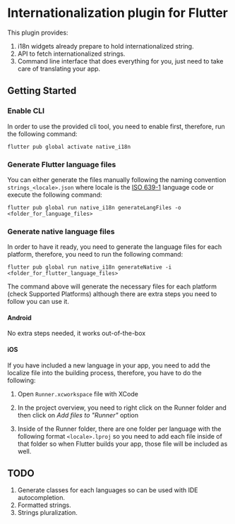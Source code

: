 # Internationalization plugin for Flutter

This plugin provides:

1. i18n widgets already prepare to hold internationalized string.
2. API to fetch internationalized strings.
3. Command line interface that does everything for you, just need to take care of translating your app.

## Getting Started

### Enable CLI

In order to use the provided cli tool, you need to enable first, therefore, run the following command:

`flutter pub global activate native_i18n`

### Generate Flutter language files

You can either generate the files manually following the naming convention `strings_<locale>.json` where locale 
is the [ISO 639-1](https://en.wikipedia.org/wiki/List_of_ISO_639-1_codes) language code or execute the following command:

`flutter pub global run native_i18n generateLangFiles -o <folder_for_language_files>`

### Generate native language files

In order to have it ready, you need to generate the language files for each platform, 
therefore, you need to run the following command:

`flutter pub global run native_i18n generateNative -i <folder_for_flutter_language_files>`

The command above will generate the necessary files for each platform (check Supported Platforms) although there are extra steps you
need to follow you can use it.

#### Android

No extra steps needed, it works out-of-the-box
   
#### iOS

If you have included a new language in your app, you need to add the localize file into the building process, therefore, you have to
do the following:

1. Open `Runner.xcworkspace` file with XCode

2. In the project overview, you need to right click on the Runner folder and then click on _Add files to "Runner"_ option

3. Inside of the Runner folder, there are one folder per language with the following format `<locale>.lproj` so you need 
to add each file inside of that folder so when Flutter builds your app, those file will be included as well.

## TODO

1. Generate classes for each languages so can be used with IDE autocompletion.
2. Formatted strings.
3. Strings pluralization.  